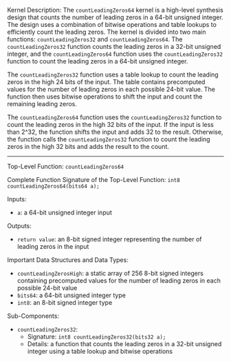 Kernel Description:
The `countLeadingZeros64` kernel is a high-level synthesis design that counts the number of leading zeros in a 64-bit unsigned integer. The design uses a combination of bitwise operations and table lookups to efficiently count the leading zeros. The kernel is divided into two main functions: `countLeadingZeros32` and `countLeadingZeros64`. The `countLeadingZeros32` function counts the leading zeros in a 32-bit unsigned integer, and the `countLeadingZeros64` function uses the `countLeadingZeros32` function to count the leading zeros in a 64-bit unsigned integer.

The `countLeadingZeros32` function uses a table lookup to count the leading zeros in the high 24 bits of the input. The table contains precomputed values for the number of leading zeros in each possible 24-bit value. The function then uses bitwise operations to shift the input and count the remaining leading zeros.

The `countLeadingZeros64` function uses the `countLeadingZeros32` function to count the leading zeros in the high 32 bits of the input. If the input is less than 2^32, the function shifts the input and adds 32 to the result. Otherwise, the function calls the `countLeadingZeros32` function to count the leading zeros in the high 32 bits and adds the result to the count.

---

Top-Level Function: `countLeadingZeros64`

Complete Function Signature of the Top-Level Function:
`int8 countLeadingZeros64(bits64 a);`

Inputs:
- `a`: a 64-bit unsigned integer input

Outputs:
- `return value`: an 8-bit signed integer representing the number of leading zeros in the input

Important Data Structures and Data Types:
- `countLeadingZerosHigh`: a static array of 256 8-bit signed integers containing precomputed values for the number of leading zeros in each possible 24-bit value
- `bits64`: a 64-bit unsigned integer type
- `int8`: an 8-bit signed integer type

Sub-Components:
- `countLeadingZeros32`:
    - Signature: `int8 countLeadingZeros32(bits32 a);`
    - Details: a function that counts the leading zeros in a 32-bit unsigned integer using a table lookup and bitwise operations